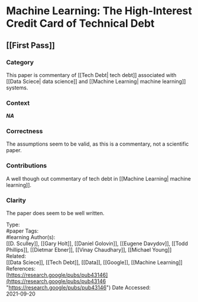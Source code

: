 # Machine Learning: The High-Interest Credit Card of Technical Debt

## [[First Pass]]
### Category
This paper is commentary of [[Tech Debt| tech debt]] associated with [[Data Sciece| data science]] and [[Machine Learning| machine learning]] systems.

### Context
***NA***

### Correctness
The assumptions seem to be valid, as this is a commentary, not a scientific paper.

### Contributions
A well though out commentary of tech debt in [[Machine Learning| machine learning]].

### Clarity
The paper does seem to be well written.

Type:  
#paper
Tags:  
#learning
Author(s):  
[[D. Sculley]], [[Gary Holt]], [[Daniel Golovin]], [[Eugene Davydov]], [[Todd Phillips]], [[Dietmar Ebner]], [[Vinay Chaudhary]], [[Michael Young]]
Related:  
[[Data Sciece]], [[Tech Debt]],  [[Data]], [[Google]], [[Machine Learning]]
References:  
[https://research.google/pubs/pub43146](https://research.google/pubs/pub43146 "https://research.google/pubs/pub43146")
Date Accessed:  
2021-09-20